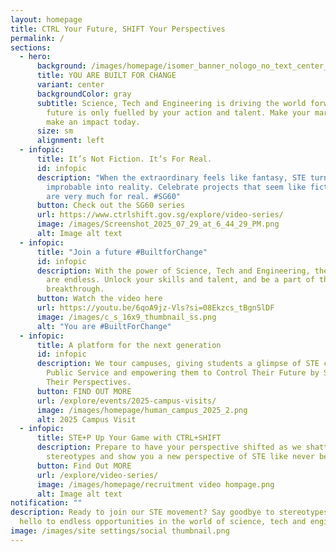 ```yaml
---
layout: homepage
title: CTRL Your Future, SHIFT Your Perspectives
permalink: /
sections:
  - hero:
      background: /images/homepage/isomer_banner_nologo_no_text_center_19022025_2.png
      title: YOU ARE BUILT FOR CHANGE
      variant: center
      backgroundColor: gray
      subtitle: Science, Tech and Engineering is driving the world forward. But its
        future is only fuelled by your action and talent. Make your mark and
        make an impact today.
      size: sm
      alignment: left
  - infopic:
      title: It’s Not Fiction. It’s For Real.
      id: infopic
      description: "When the extraordinary feels like fantasy, STE turns the
        improbable into reality. Celebrate projects that seem like fiction—but
        are very much for real. #SG60"
      button: Check out the SG60 series
      url: https://www.ctrlshift.gov.sg/explore/video-series/
      image: /images/Screenshot_2025_07_29_at_6_44_29_PM.png
      alt: Image alt text
  - infopic:
      title: "Join a future #BuiltforChange"
      id: infopic
      description: With the power of Science, Tech and Engineering, the possibilities
        are endless. Unlock your skills and talent, and be a part of the next
        breakthrough.
      button: Watch the video here
      url: https://youtu.be/6qoA9jz-Vls?si=08Ekzcs_tBgnSlDF
      image: /images/c_s_16x9_thumbnail_ss.png
      alt: "You are #BuiltForChange"
  - infopic:
      title: A platform for the next generation
      id: infopic
      description: We tour campuses, giving students a glimpse of STE careers in the
        Public Service and empowering them to Control Their Future by Shifting
        Their Perspectives.
      button: FIND OUT MORE
      url: /explore/events/2025-campus-visits/
      image: /images/homepage/human_campus_2025_2.png
      alt: 2025 Campus Visit
  - infopic:
      title: STE+P Up Your Game with CTRL+SHIFT
      description: Prepare to have your perspective shifted as we shatter your
        stereotypes and show you a new perspective of STE like never before!
      button: Find Out MORE
      url: /explore/video-series/
      image: /images/homepage/recruitment video hompage.png
      alt: Image alt text
notification: ""
description: Ready to join our STE movement? Say goodbye to stereotypes and
  hello to endless opportunities in the world of science, tech and engineering.
image: /images/site settings/social thumbnail.png
---
```

